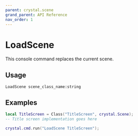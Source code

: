 ```yaml
---
parent: crystal.scene
grand_parent: API Reference
nav_order: 1
---
```


# LoadScene

This console command replaces the current scene.

## Usage

```
LoadScene scene_class_name:string
```

## Examples

```lua
local TitleScreen = Class("TitleScreen", crystal.Scene);
-- Title screen implementation goes here

crystal.cmd.run("LoadScene TitleScreen");
```
